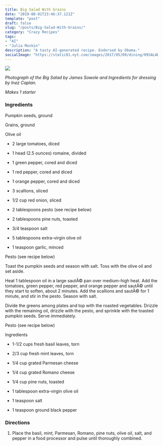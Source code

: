 ```yaml
---
title: Big Salad With Grains
date: "2019-08-01T23:46:37.121Z"
template: "post"
draft: false
slug: "/posts/Big-Salad-With-Grains/"
category: "Crazy Recipes"
tags:
- "AI"
- "Julia Moskin"
description: "A tasty AI-generated recipe. Endorsed by Obama."
socialImage: "https://static01.nyt.com/images/2017/05/09/dining/09SALADGUIDE9/09SALADGUIDE9-videoSixteenByNineJumbo1600.jpg"
---
```


![](https://static01.nyt.com/images/2017/05/09/dining/09SALADGUIDE9/09SALADGUIDE9-videoSixteenByNineJumbo1600.jpg)

*Photograph of the Big Salad by James Sowole and Ingredients for dressing by Inez Caplan.*

*Makes 1 starter*
### Ingredients

Pumpkin seeds, ground

Grains, ground

Olive oil

* 2 large tomatoes, diced

* 1 head (2.5 ounces) romaine, divided

* 1 green pepper, cored and diced

* 1 red pepper, cored and diced

* 1 orange pepper, cored and diced

* 3 scallions, sliced

* 1/2 cup red onion, sliced

* 2 tablespoons pesto (see recipe below)

* 2 tablespoons pine nuts, toasted

* 3/4 teaspoon salt

* 5 tablespoons extra-virgin olive oil

* 1 teaspoon garlic, minced

Pesto (see recipe below)

Toast the pumpkin seeds and season with salt. Toss with the olive oil and set aside.

Heat 1 tablespoon oil in a large sautÃ© pan over medium-high heat. Add the tomatoes, green pepper, red pepper, and orange pepper and sautÃ© until they start to soften, about 2 minutes. Add the scallions and sautÃ© for 1 minute, and stir in the pesto. Season with salt.

Divide the greens among plates and top with the roasted vegetables. Drizzle with the remaining oil, drizzle with the pesto, and sprinkle with the toasted pumpkin seeds. Serve immediately.

Pesto (see recipe below)

Ingredients

* 1-1/2 cups fresh basil leaves, torn

* 2/3 cup fresh mint leaves, torn

* 1/4 cup grated Parmesan cheese

* 1/4 cup grated Romano cheese

* 1/4 cup pine nuts, toasted

* 1 tablespoon extra-virgin olive oil

* 1 teaspoon salt

* 1 teaspoon ground black pepper
### Directions

1. Place the basil, mint, Parmesan, Romano, pine nuts, olive oil, salt, and pepper in a food processor and pulse until thoroughly combined.

